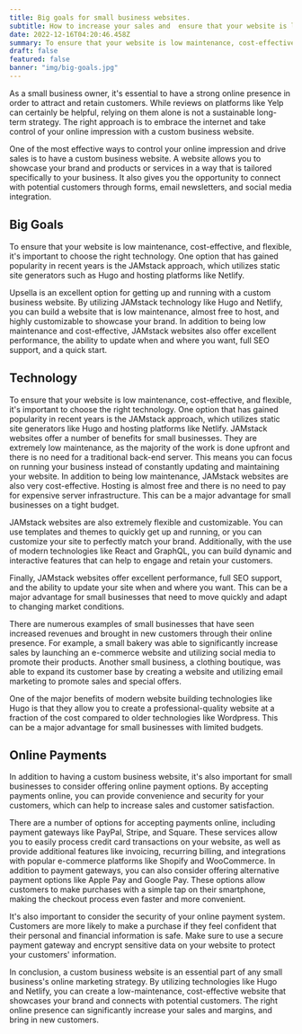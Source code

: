 ```yaml
---
title: Big goals for small business websites.
subtitle: How to increase your sales and  ensure that your website is low maintenance, cost-effective, and flexible.
date: 2022-12-16T04:20:46.458Z
summary: To ensure that your website is low maintenance, cost-effective, and flexible, it's important to choose the right technology and implementation partner. Upsella web design agency provides a full range of servicec for getting up and running with a custom business website.
draft: false
featured: false
banner: "img/big-goals.jpg"
---
```



As a small business owner, it's essential to have a strong online presence in order to attract and retain customers. While reviews on platforms like Yelp can certainly be helpful, relying on them alone is not a sustainable long-term strategy. The right approach is to embrace the internet and take control of your online impression with a custom business website.

One of the most effective ways to control your online impression and drive sales is to have a custom business website. A website allows you to showcase your brand and products or services in a way that is tailored specifically to your business. It also gives you the opportunity to connect with potential customers through forms, email newsletters, and social media integration.

## Big Goals

To ensure that your website is low maintenance, cost-effective, and flexible, it's important to choose the right technology. One option that has gained popularity in recent years is the JAMstack approach, which utilizes static site generators such as Hugo and hosting platforms like Netlify.

Upsella is an excellent option for getting up and running with a custom business website. By utilizing JAMstack technology like Hugo and Netlify, you can build a website that is low maintenance, almost free to host, and highly customizable to showcase your brand. In addition to being low maintenance and cost-effective, JAMstack websites also offer excellent performance, the ability to update when and where you want, full SEO support, and a quick start.

## Technology

To ensure that your website is low maintenance, cost-effective, and flexible, it's important to choose the right technology. One option that has gained popularity in recent years is the JAMstack approach, which utilizes static site generators like Hugo and hosting platforms like Netlify.  JAMstack websites offer a number of benefits for small businesses. They are extremely low maintenance, as the majority of the work is done upfront and there is no need for a traditional back-end server. This means you can focus on running your business instead of constantly updating and maintaining your website. In addition to being low maintenance, JAMstack websites are also very cost-effective. Hosting is almost free and there is no need to pay for expensive server infrastructure. This can be a major advantage for small businesses on a tight budget.

JAMstack websites are also extremely flexible and customizable. You can use templates and themes to quickly get up and running, or you can customize your site to perfectly match your brand. Additionally, with the use of modern technologies like React and GraphQL, you can build dynamic and interactive features that can help to engage and retain your customers.

Finally, JAMstack websites offer excellent performance, full SEO support, and the ability to update your site when and where you want. This can be a major advantage for small businesses that need to move quickly and adapt to changing market conditions.

There are numerous examples of small businesses that have seen increased revenues and brought in new customers through their online presence. For example, a small bakery was able to significantly increase sales by launching an e-commerce website and utilizing social media to promote their products. Another small business, a clothing boutique, was able to expand its customer base by creating a website and utilizing email marketing to promote sales and special offers.

One of the major benefits of modern website building technologies like Hugo is that they allow you to create a professional-quality website at a fraction of the cost compared to older technologies like Wordpress. This can be a major advantage for small businesses with limited budgets.

## Online Payments

In addition to having a custom business website, it's also important for small businesses to consider offering online payment options. By accepting payments online, you can provide convenience and security for your customers, which can help to increase sales and customer satisfaction.

There are a number of options for accepting payments online, including payment gateways like PayPal, Stripe, and Square. These services allow you to easily process credit card transactions on your website, as well as provide additional features like invoicing, recurring billing, and integrations with popular e-commerce platforms like Shopify and WooCommerce. In addition to payment gateways, you can also consider offering alternative payment options like Apple Pay and Google Pay. These options allow customers to make purchases with a simple tap on their smartphone, making the checkout process even faster and more convenient.

It's also important to consider the security of your online payment system. Customers are more likely to make a purchase if they feel confident that their personal and financial information is safe. Make sure to use a secure payment gateway and encrypt sensitive data on your website to protect your customers' information.  

In conclusion, a custom business website is an essential part of any small business's online marketing strategy. By utilizing technologies like Hugo and Netlify, you can create a low-maintenance, cost-effective website that showcases your brand and connects with potential customers. The right online presence can significantly increase your sales and margins, and bring in new customers.
